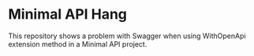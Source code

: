 # Minimal API Hang

This repository shows a problem with Swagger when using WithOpenApi extension method in a Minimal API project.
